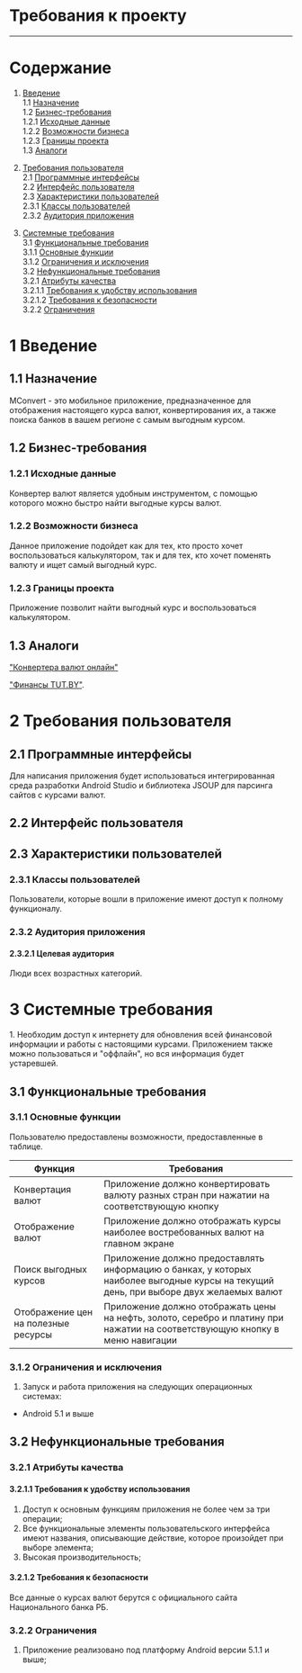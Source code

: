 # Требования к проекту
---
# Содержание
1. [Введение](#intro)  
 	1.1 [Назначение](#appointment)  
  	1.2   [Бизнес-требования](#business_requirements)  
  	1.2.1 [Исходные данные](#initial_data)  
  	1.2.2 [Возможности бизнеса](#business_opportunities)  
  	1.2.3 [Границы проекта](#project_boundary)  
  	1.3   [Аналоги](#analogues)  

  2. [Требования пользователя](#user_requirements)  
  	2.1 [Программные интерфейсы](#software_interfaces)  
  	2.2 [Интерфейс пользователя](#user_interface)  
  	2.3 [Характеристики пользователей](#user_specifications)  
  	2.3.1 [Классы пользователей](#user_classes)  
  	2.3.2 [Аудитория приложения](#application_audience)  

  3. [Системные требования](#system_requirements)  
  	3.1 [Функциональные требования](#functional_requirements)  
  	3.1.1 [Основные функции](#main_functions)    
  	3.1.2 [Ограничения и исключения](#restrictions_and_exclusions)  
  	3.2 [Нефункциональные требования](#non-functional_requirements)  
  	3.2.1 [Атрибуты качества](#quality_attributes)  
  	3.2.1.1 [Требования к удобству использования](#requirements_for_ease_of_use)  
  	3.2.1.2 [Требования к безопасности](#security_requirements)   
  	3.2.2 [Ограничения](#restrictions)  

<a name="intro"/>

# 1 Введение

<a name="appointment"/>

## 1.1 Назначение
MConvert - это мобильное приложение, предназначенное для отображения настоящего курса валют, конвертирования их, а также поиска банков в вашем регионе с самым выгодным курсом.

<a name="business_requirements"/>

## 1.2 Бизнес-требования

<a name="initial_data"/>

### 1.2.1 Исходные данные
Конвертер валют является удобным инструментом, с помощью которого можно быстро найти выгодные курсы валют.

<a name="business_opportunities"/>

### 1.2.2 Возможности бизнеса
Данное приложение подойдет как для тех, кто просто хочет воспользоваться калькулятором, так и для тех, кто хочет поменять валюту и ищет самый выгодный курс.

<a name="project_boundary"/>

### 1.2.3 Границы проекта
Приложение позволит найти выгодный курс и воспользоваться калькулятором.

<a name="analogues"/>

## 1.3 Аналоги

["Конвертера валют онлайн"](https://myfin.by/converter/)

["Финансы TUT.BY"](https://finance.tut.by/).

<a name="user_requirements"/>

# 2 Требования пользователя

<a name="software_interfaces"/>

## 2.1 Программные интерфейсы
Для написания приложения будет использоваться интегрированная среда разработки Android Studio и библиотека JSOUP для парсинга сайтов с курсами валют.

<a name="user_interface"/>

## 2.2 Интерфейс пользователя


<a name="user_specifications"/>

## 2.3 Характеристики пользователей

<a name="user_classes"/>

### 2.3.1 Классы пользователей

Пользователи, которые вошли в приложение имеют доступ к полному функционалу.

<a name="application_audience"/>

### 2.3.2 Аудитория приложения

<a name="target_audience"/>

#### 2.3.2.1 Целевая аудитория
Люди всех возрастных категорий.


<a name="system_requirements"/>

# 3 Системные требования

<a name="functional_requirements"/>
 1. Необходим доступ к интернету для обновления всей финансовой информации и работы с настоящими курсами. Приложением также можно пользоваться и "оффлайн", но вся информация будет устаревшей.

## 3.1 Функциональные требования

<a name="main_functions"/>

### 3.1.1 Основные функции

Пользователю предоставлены возможности, предоставленные в таблице.

Функция | Требования
--- | ---
Конвертация валют | Приложение должно конвертировать валюту разных стран при нажатии на соответствующую кнопку
Отображение валют | Приложение должно отображать курсы наиболее востребованных валют на главном экране
Поиск выгодных курсов | Приложение должно предоставлять информацию о банках, у которых наиболее выгодные курсы на текущий день, при выборе двух желаемых валют
Отображение цен на полезные ресурсы | Приложение должно отображать цены на нефть, золото, серебро и платину при нажатии на соответствующую кнопку в меню навигации 

<a name="restrictions_and_exclusions"/>

### 3.1.2 Ограничения и исключения
1. Запуск и работа приложения на следующих операционных системах:
* Android 5.1 и выше

<a name="non-functional_requirements"/>

## 3.2 Нефункциональные требования

<a name="quality_attributes"/>

### 3.2.1 Атрибуты качества

<a name="requirements_for_ease_of_use"/>

#### 3.2.1.1 Требования к удобству использования
1. Доступ к основным функциям приложения не более чем за три операции;
2. Все функциональные элементы пользовательского интерфейса имеют названия, описывающие действие, которое произойдет при выборе элемента;
3. Высокая производительность;

<a name="security_requirements"/>

#### 3.2.1.2 Требования к безопасности
Все данные о курсах валют берутся с официального сайта Национального банка РБ.

<a name="performance_requirements"/>


<a name="restrictions"/>

### 3.2.2 Ограничения
1. Приложение реализовано под платформу Android версии 5.1.1 и выше;
